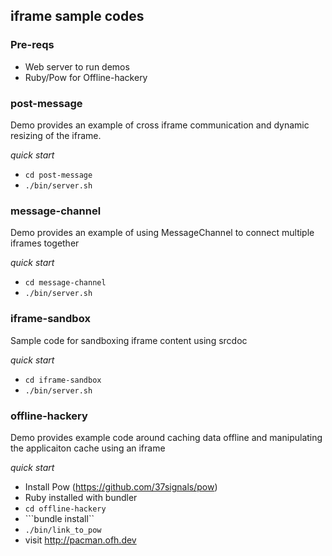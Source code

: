 iframe sample codes
------------------

### Pre-reqs

* Web server to run demos
* Ruby/Pow for Offline-hackery

### post-message

Demo provides an example of cross iframe communication and dynamic resizing
of the iframe.

_quick start_

* ```cd post-message```
* ```./bin/server.sh```

### message-channel

Demo provides an example of using MessageChannel to connect multiple iframes
together

_quick start_

* ```cd message-channel```
* ```./bin/server.sh```

### iframe-sandbox

Sample code for sandboxing iframe content using srcdoc

_quick start_

* ```cd iframe-sandbox```
* ```./bin/server.sh```

### offline-hackery

Demo provides example code around caching data offline and manipulating the
applicaiton cache using an iframe

_quick start_

* Install Pow (https://github.com/37signals/pow)
* Ruby installed with bundler
* ```cd offline-hackery```
* ```bundle install``
* ```./bin/link_to_pow```
* visit http://pacman.ofh.dev
